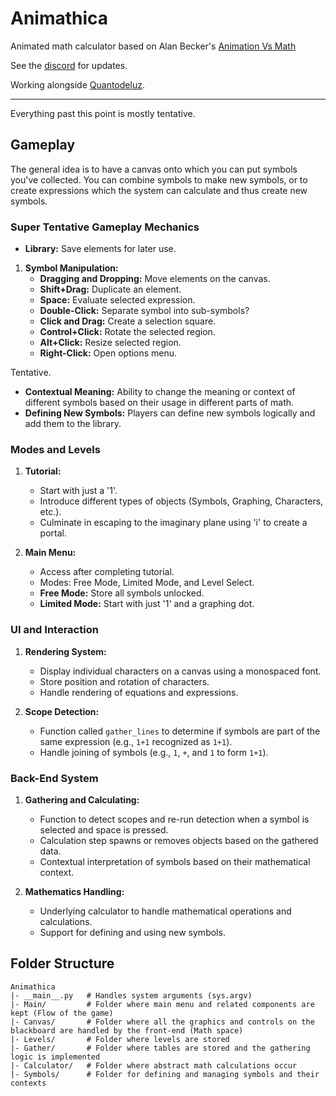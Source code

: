 # Animathica

Animated math calculator based on Alan Becker's [Animation Vs Math](https://www.youtube.com/watch?v=B1J6Ou4q8vE&ab_channel=AlanBecker)

See the [discord](https://discord.gg/CQnvNZPefv) for updates.

Working alongside [Quantodeluz](https://github.com/Quantodeluz).

---
Everything past this point is mostly tentative.

## Gameplay

The general idea is to have a canvas onto which you can put symbols you've collected. You can combine symbols to make new symbols, or to create expressions which the system can calculate and thus create new symbols.

### Super Tentative Gameplay Mechanics

- **Library:** Save elements for later use.

1. **Symbol Manipulation:**
   - **Dragging and Dropping:** Move elements on the canvas.
   - **Shift+Drag:** Duplicate an element.
   - **Space:** Evaluate selected expression.
   - **Double-Click:** Separate symbol into sub-symbols?
   - **Click and Drag:** Create a selection square.
   - **Control+Click:** Rotate the selected region.
   - **Alt+Click:** Resize selected region.
   - **Right-Click:** Open options menu.

Tentative.
   - **Contextual Meaning:** Ability to change the meaning or context of different symbols based on their usage in different parts of math.
   - **Defining New Symbols:** Players can define new symbols logically and add them to the library.

### Modes and Levels
1. **Tutorial:**
   - Start with just a '1'.
   - Introduce different types of objects (Symbols, Graphing, Characters, etc.).
   - Culminate in escaping to the imaginary plane using 'i' to create a portal.

2. **Main Menu:**
   - Access after completing tutorial.
   - Modes: Free Mode, Limited Mode, and Level Select.
   - **Free Mode:** Store all symbols unlocked.
   - **Limited Mode:** Start with just '1' and a graphing dot.

### UI and Interaction
1. **Rendering System:**
   - Display individual characters on a canvas using a monospaced font.
   - Store position and rotation of characters.
   - Handle rendering of equations and expressions.

3. **Scope Detection:**
   - Function called `gather_lines` to determine if symbols are part of the same expression (e.g., `1+1` recognized as `1+1`).
   - Handle joining of symbols (e.g., `1`, `+`, and `1` to form `1+1`).

### Back-End System
1. **Gathering and Calculating:**
   - Function to detect scopes and re-run detection when a symbol is selected and space is pressed.
   - Calculation step spawns or removes objects based on the gathered data.
   - Contextual interpretation of symbols based on their mathematical context.

2. **Mathematics Handling:**
   - Underlying calculator to handle mathematical operations and calculations.
   - Support for defining and using new symbols.

## Folder Structure
```
Animathica
|- __main__.py   # Handles system arguments (sys.argv)
|- Main/         # Folder where main menu and related components are kept (Flow of the game)
|- Canvas/       # Folder where all the graphics and controls on the blackboard are handled by the front-end (Math space)
|- Levels/       # Folder where levels are stored
|- Gather/       # Folder where tables are stored and the gathering logic is implemented
|- Calculator/   # Folder where abstract math calculations occur
|- Symbols/      # Folder for defining and managing symbols and their contexts
```

